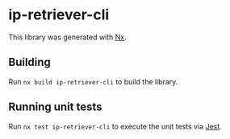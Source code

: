 # ip-retriever-cli

This library was generated with [Nx](https://nx.dev).

## Building

Run `nx build ip-retriever-cli` to build the library.

## Running unit tests

Run `nx test ip-retriever-cli` to execute the unit tests via [Jest](https://jestjs.io).
